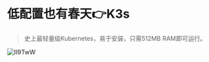 # 低配置也有春天👉K3s


> 史上最轻量级Kubernetes，易于安装，只需512MB RAM即可运行。

![II9TwW](https://gitee.com/howie6879/oss/raw/master/uPic/II9TwW.png)

